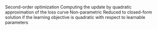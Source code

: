 Second-order optimization
Computing the update by quadratic approximation of the loss curve
Non-parametric
Reduced to closed-form solution if the learning objective is quadratic with respect to learnable parameters